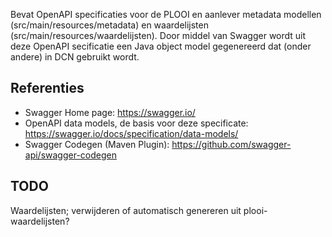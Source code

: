 
Bevat OpenAPI specificaties voor de PLOOI en aanlever metadata modellen (src/main/resources/metadata) en waardelijsten
(src/main/resources/waardelijsten). Door middel van Swagger wordt uit deze OpenAPI secificatie een Java object model gegenereerd dat (onder andere)
in DCN gebruikt wordt.

## Referenties

* Swagger Home page: https://swagger.io/
* OpenAPI data models, de basis voor deze specificate: https://swagger.io/docs/specification/data-models/
* Swagger Codegen (Maven Plugin): https://github.com/swagger-api/swagger-codegen

## TODO

Waardelijsten; verwijderen of automatisch genereren uit plooi-waardelijsten?
